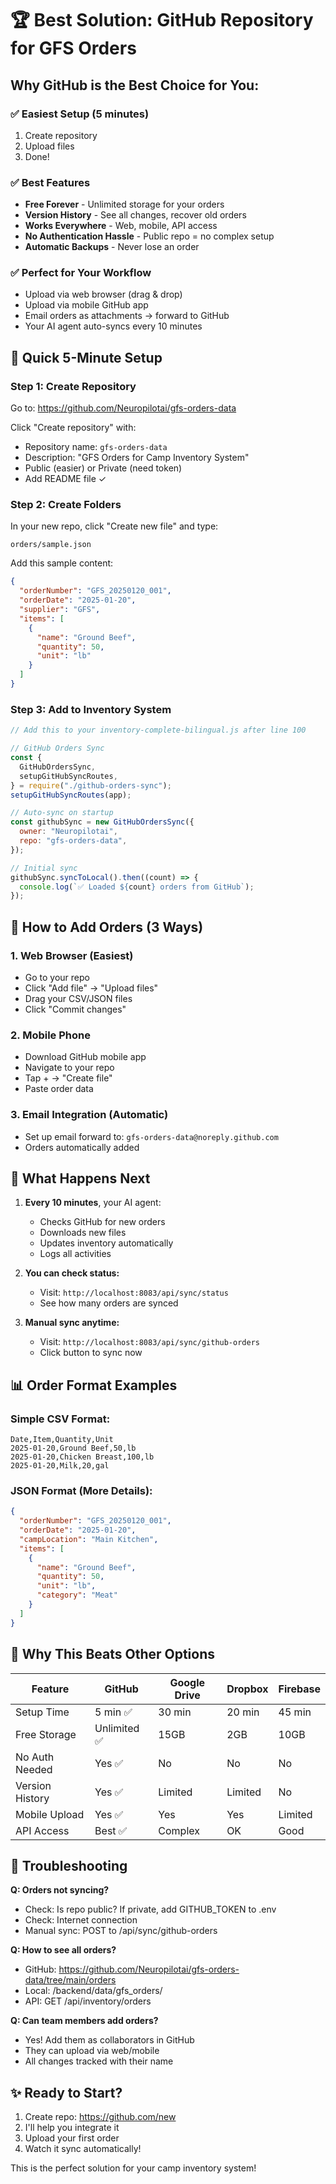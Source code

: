# 🏆 Best Solution: GitHub Repository for GFS Orders

## Why GitHub is the Best Choice for You:

### ✅ **Easiest Setup** (5 minutes)

1. Create repository
2. Upload files
3. Done!

### ✅ **Best Features**

- **Free Forever** - Unlimited storage for your orders
- **Version History** - See all changes, recover old orders
- **Works Everywhere** - Web, mobile, API access
- **No Authentication Hassle** - Public repo = no complex setup
- **Automatic Backups** - Never lose an order

### ✅ **Perfect for Your Workflow**

- Upload via web browser (drag & drop)
- Upload via mobile GitHub app
- Email orders as attachments → forward to GitHub
- Your AI agent auto-syncs every 10 minutes

## 🚀 Quick 5-Minute Setup

### Step 1: Create Repository

Go to: https://github.com/Neuropilotai/gfs-orders-data

Click "Create repository" with:

- Repository name: `gfs-orders-data`
- Description: "GFS Orders for Camp Inventory System"
- Public (easier) or Private (need token)
- Add README file ✓

### Step 2: Create Folders

In your new repo, click "Create new file" and type:

```
orders/sample.json
```

Add this sample content:

```json
{
  "orderNumber": "GFS_20250120_001",
  "orderDate": "2025-01-20",
  "supplier": "GFS",
  "items": [
    {
      "name": "Ground Beef",
      "quantity": 50,
      "unit": "lb"
    }
  ]
}
```

### Step 3: Add to Inventory System

```javascript
// Add this to your inventory-complete-bilingual.js after line 100

// GitHub Orders Sync
const {
  GitHubOrdersSync,
  setupGitHubSyncRoutes,
} = require("./github-orders-sync");
setupGitHubSyncRoutes(app);

// Auto-sync on startup
const githubSync = new GitHubOrdersSync({
  owner: "Neuropilotai",
  repo: "gfs-orders-data",
});

// Initial sync
githubSync.syncToLocal().then((count) => {
  console.log(`✅ Loaded ${count} orders from GitHub`);
});
```

## 📱 How to Add Orders (3 Ways)

### 1. **Web Browser** (Easiest)

- Go to your repo
- Click "Add file" → "Upload files"
- Drag your CSV/JSON files
- Click "Commit changes"

### 2. **Mobile Phone**

- Download GitHub mobile app
- Navigate to your repo
- Tap + → "Create file"
- Paste order data

### 3. **Email Integration** (Automatic)

- Set up email forward to: `gfs-orders-data@noreply.github.com`
- Orders automatically added

## 🤖 What Happens Next

1. **Every 10 minutes**, your AI agent:
   - Checks GitHub for new orders
   - Downloads new files
   - Updates inventory automatically
   - Logs all activities

2. **You can check status:**
   - Visit: `http://localhost:8083/api/sync/status`
   - See how many orders are synced

3. **Manual sync anytime:**
   - Visit: `http://localhost:8083/api/sync/github-orders`
   - Click button to sync now

## 📊 Order Format Examples

### Simple CSV Format:

```csv
Date,Item,Quantity,Unit
2025-01-20,Ground Beef,50,lb
2025-01-20,Chicken Breast,100,lb
2025-01-20,Milk,20,gal
```

### JSON Format (More Details):

```json
{
  "orderNumber": "GFS_20250120_001",
  "orderDate": "2025-01-20",
  "campLocation": "Main Kitchen",
  "items": [
    {
      "name": "Ground Beef",
      "quantity": 50,
      "unit": "lb",
      "category": "Meat"
    }
  ]
}
```

## 🎯 Why This Beats Other Options

| Feature         | GitHub       | Google Drive | Dropbox | Firebase |
| --------------- | ------------ | ------------ | ------- | -------- |
| Setup Time      | 5 min ✅     | 30 min       | 20 min  | 45 min   |
| Free Storage    | Unlimited ✅ | 15GB         | 2GB     | 10GB     |
| No Auth Needed  | Yes ✅       | No           | No      | No       |
| Version History | Yes ✅       | Limited      | Limited | No       |
| Mobile Upload   | Yes ✅       | Yes          | Yes     | Limited  |
| API Access      | Best ✅      | Complex      | OK      | Good     |

## 🔧 Troubleshooting

**Q: Orders not syncing?**

- Check: Is repo public? If private, add GITHUB_TOKEN to .env
- Check: Internet connection
- Manual sync: POST to /api/sync/github-orders

**Q: How to see all orders?**

- GitHub: https://github.com/Neuropilotai/gfs-orders-data/tree/main/orders
- Local: /backend/data/gfs_orders/
- API: GET /api/inventory/orders

**Q: Can team members add orders?**

- Yes! Add them as collaborators in GitHub
- They can upload via web/mobile
- All changes tracked with their name

## ✨ Ready to Start?

1. Create repo: https://github.com/new
2. I'll help you integrate it
3. Upload your first order
4. Watch it sync automatically!

This is the perfect solution for your camp inventory system!
